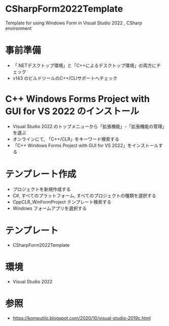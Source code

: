 # CSharpForm2022Template
Template for using Windows Form in Visual Studio 2022 , CSharp environment

# 事前準備
- 「.NETデスクトップ環境」と「C++によるデスクトップ環境」の両方にチェック
- v143 のビルドツールのC++/CLIサポートへチェック

# C++ Windows Forms Project with GUI for VS 2022 のインストール
- Visual Studio 2022 のトップメニューから「拡張機能」-「拡張機能の管理」を選ぶ
- オンラインにて, 「C++/CLR」をキーワード検索する
- 「C++ Windows Forms Project with GUI for VS 2022」をインストールする

# テンプレート作成
- プロジェクトを新規作成する
- C#, すべてのプラットフォーム, すべてのプロジェクトの種類を選択する
- CppCLR_WinFormProject テンプレート検索する
- Windows フォームアプリを選択する

# テンプレート
- CSharpForm2022Template

# 環境
- Visual Studio 2022

# 参照
- https://komputilo.blogspot.com/2020/10/visual-studio-2019c.html